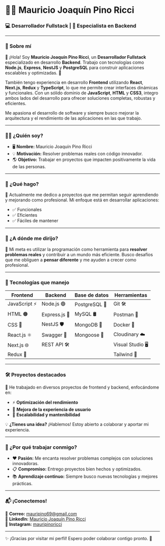 # 👨‍💻 Mauricio Joaquín Pino Ricci

### 💻 Desarrollador Fullstack | 🎯 Especialista en Backend  

---

### 🌟 Sobre mí  
👋 ¡Hola! Soy **Mauricio Joaquín Pino Ricci**, un **Desarrollador Fullstack** especializado en desarrollo **Backend**. Trabajo con tecnologías como **Node.js**, **Express**, **NestJS** y **PostgreSQL** para construir aplicaciones escalables y optimizadas. 🚀  

También tengo experiencia en desarrollo **Frontend** utilizando **React**, **Next.js**, **Redux** y **TypeScript**, lo que me permite crear interfaces dinámicas y funcionales. Con un sólido dominio de **JavaScript**, **HTML** y **CSS3**, integro ambos lados del desarrollo para ofrecer soluciones completas, robustas y eficientes.  

Me apasiona el desarrollo de software y siempre busco mejorar la arquitectura y el rendimiento de las aplicaciones en las que trabajo.  

---

### 🙋‍♂️ ¿Quién soy?  
- 🖥️ **Nombre:** Mauricio Joaquín Pino Ricci  
- 💡 **Motivación:** Resolver problemas reales con código innovador.  
- 🌎 **Objetivo:** Trabajar en proyectos que impacten positivamente la vida de las personas.  

---

### 💼 ¿Qué hago?  
🌱 Actualmente me dedico a proyectos que me permitan seguir aprendiendo y mejorando como profesional. Mi enfoque está en desarrollar aplicaciones:  
- ✅ Funcionales  
- ✅ Eficientes  
- ✅ Fáciles de mantener  

---

### 🎯 ¿A dónde me dirijo?  
🎨 Mi meta es utilizar la programación como herramienta para **resolver problemas reales** y contribuir a un mundo más eficiente. Busco desafíos que me obliguen a **pensar diferente** y me ayuden a crecer como profesional.  

---

### 🚀 Tecnologías que manejo  

| **Frontend**   | **Backend**      | **Base de datos** | **Herramientas**   |  
|-----------------|------------------|-------------------|--------------------|  
| JavaScript ⚡   | Node.js 🟢       | PostgreSQL 🐘     | Git 🛠️            |  
| HTML 🟠         | Express.js 🚀    | MySQL 🛢️         | Postman 📮         |  
| CSS 🎨          | NestJS 🛡️       | MongoDB 🍃       | Docker 🐳          |  
| React.js ⚛️     | Swagger 📜       | Mongoose 🍂       | Cloudinary ☁️     |  
| Next.js 🌐      | REST API 🛠️     |                   | Visual Studio 🖥️   |  
| Redux 🔄        |                 |                   | Tailwind 💨        |  

---

### 🛠️ Proyectos destacados  
📌 He trabajado en diversos proyectos de frontend y backend, enfocándome en:  
- ⚡ **Optimización del rendimiento**  
- 🎨 **Mejora de la experiencia de usuario**  
- 🔧 **Escalabilidad y mantenibilidad**  

💡 **¿Tienes una idea?** ¡Hablemos! Estoy abierto a colaborar y aportar mi experiencia.  

---

### 🤝 ¿Por qué trabajar conmigo?  

- ❤️ **Pasión:** Me encanta resolver problemas complejos con soluciones innovadoras.  
- 📋 **Compromiso:** Entrego proyectos bien hechos y optimizados.  
- 📚 **Aprendizaje continuo:** Siempre busco nuevas tecnologías y mejores prácticas.  

---

### 📬 ¡Conectemos!  

📧 **Correo:** [mauripino69@gmail.com](mailto:mauripino69@gmail.com)  
🔗 **LinkedIn:** [Mauricio Joaquín Pino Ricci](https://linkedin.com/in/mauricio-joaquín-pino-ricci)  
📸 **Instagram:** [mauripinoricci](https://instagram.com/mauripinoricci)  

---

✨ ¡Gracias por visitar mi perfil! Espero poder colaborar contigo pronto. 🚀  
